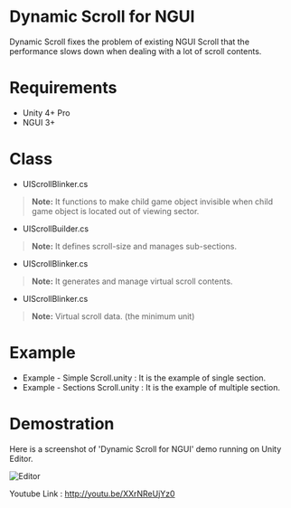 # Dynamic Scroll for NGUI

Dynamic Scroll fixes the problem of existing NGUI Scroll that the performance slows down when dealing with a lot of scroll contents.

# Requirements

* Unity 4+ Pro
* NGUI 3+

# Class

* UIScrollBlinker.cs
> **Note:** It functions to make child game object invisible when child game object is located out of viewing sector.

* UIScrollBuilder.cs
> **Note:** It defines scroll-size and manages sub-sections.

* UIScrollBlinker.cs
> **Note:** It generates and manage virtual scroll contents.

* UIScrollBlinker.cs
> **Note:** Virtual scroll data. (the minimum unit)

# Example

* Example - Simple Scroll.unity : It is the example of single section.
* Example - Sections Scroll.unity : It is the example of multiple section.

# Demostration
Here is a screenshot of 'Dynamic Scroll for NGUI' demo running on Unity Editor.

![Editor](https://lh4.googleusercontent.com/-FVypVu3MyAw/VPzzSqa9qQI/AAAAAAAABKM/-6H9XryPvI4/s0/screenshot.png)

Youtube Link : http://youtu.be/XXrNReUjYz0

